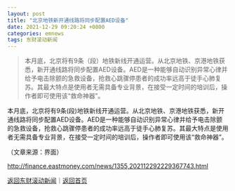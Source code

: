 ```yaml
---
layout: post
title: "北京地铁新开通线路将同步配置AED设备"
date: 2021-12-29 09:20:24 +0800
categories: emnews
tags: 东财滚动新闻
---
```

> 本月底，北京将有9条（段）地铁新线开通运营。从北京地铁、京港地铁获悉，新开通线路将同步配置AED设备。AED是一种能够自动识别异常心律并给予电击除颤的急救设备，抢救心跳骤停患者的成功率远高于徒手心肺复苏。其最大特点是使用者无需具备专业背景，在接受一定时间的培训后，操作者即可使用该“救命神器”。

<p>本月底，北京将有9条(段)地铁新线开通运营。从北京地铁、京港地铁获悉，新开通线路将同步配置AED设备。AED是一种能够自动识别异常心律并给予电击除颤的急救设备，抢救心跳骤停患者的成功率远高于徒手心肺复苏。其最大特点是使用者无需具备专业背景，在接受一定时间的培训后，操作者即可使用该“救命神器”。</p><p class="em_media">（文章来源：界面）</p>

<http://finance.eastmoney.com/news/1355,202112292229367743.html>

[返回东财滚动新闻](//finews.withounder.com/emnews/)｜[返回首页](//finews.withounder.com/)